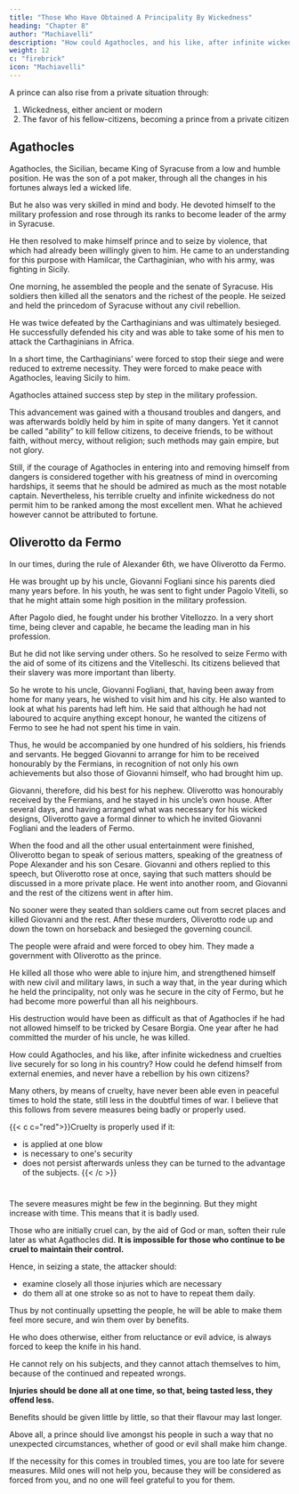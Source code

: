 ```yaml
---
title: "Those Who Have Obtained A Principality By Wickedness"
heading: "Chapter 8"
author: "Machiavelli"
description: "How could Agathocles, and his like, after infinite wickedness and cruelties, should live securely for so long in his country?"
weight: 12
c: "firebrick"
icon: "Machiavelli"
---
```




<!-- ## Chapter 8= Those Who Have Obtained A Principality By Wickedness -->

A prince can also rise from a private situation through:

1. Wickedness, either ancient or modern
2. The favor of his fellow-citizens, becoming a prince from a private citizen 

<!-- in two other ways, neither of which can be entirely attributed to fortune or genius. These methods are when by some wicked actions one gains the principality, or when by the favour of his fellow citizens a private person becomes the prince of his country.  -->

<!-- The first method, wickedness, will be illustrated by two examples – one ancient, the other modern – and without going further into the subject, I consider these two examples will be enough for those who may have to follow them. -->

## Agathocles

Agathocles, the Sicilian, became King of Syracuse <!-- not only from being an ordinary citizen, but also --> from a low and humble position. He was the son of a pot maker, through all the changes in his fortunes always led a wicked life. 

But he also was very skilled in mind and body. He devoted himself to the military profession and rose through its ranks to become leader of the army in Syracuse. 

He then resolved to make himself prince and to seize by violence, that which had already been willingly given to him. He came to an understanding for this purpose with Hamilcar, the Carthaginian, who with his army, was fighting in Sicily. 

One morning, he assembled the people and the senate of Syracuse. <!-- , as if he had to discuss with them things relating to the Republic. At a given signal --> His soldiers then killed all the senators and the richest of the people. He seized and held the princedom of Syracuse without any civil rebellion. 

He was twice defeated by the Carthaginians and was ultimately besieged. He successfully defended his city and was able to take some of his men to attack the Carthaginians in Africa. 

In a short time, the Carthaginians’ were forced to stop their siege and were reduced to extreme necessity. They were forced to make peace with Agathocles, leaving Sicily to him. <!-- , had to be content with the possession of Africa. -->

Agathocles <!-- Anyone who considers the actions and the genius of this man will see nothing, or little, which can be attributed to fortune. He --> attained success <!-- , as is shown above, not by the favour of any one, but --> step by step in the military profession. 

This advancement was gained with a thousand troubles and dangers, and was afterwards boldly held by him in spite of many dangers. Yet it cannot be called “ability” to kill fellow citizens, to deceive friends, to be without faith, without mercy, without religion; such methods may gain empire, but not glory. 

Still, if the courage of Agathocles in entering into and removing himself from dangers is considered together with his greatness of mind in overcoming hardships, it seems that he should be admired as much as the most notable captain. Nevertheless, his terrible cruelty and infinite wickedness do not permit him to be ranked among the most excellent men. What he achieved however
cannot be attributed to fortune.


## Oliverotto da Fermo

In our times, during the rule of Alexander 6th, we have Oliverotto da Fermo. 

He was brought up by his uncle, Giovanni Fogliani since his parents died many years before. In his youth, he was sent to fight under Pagolo Vitelli, so that he might attain some high position in the military profession. <!--  being trained under his discipline, .  -->

After Pagolo died, he fought under his brother Vitellozzo. In a very short time, being clever and capable, he became the leading man in his profession. 

But he did not like serving under others. So he resolved to seize Fermo with the aid of some of its citizens and the Vitelleschi. Its citizens believed that their slavery <!-- of their country --> was more important than liberty<!-- ) and with the help of ,  -->. 

So he wrote to his uncle, Giovanni Fogliani, that, having been away from home for many years, he wished to visit him and his city. He also wanted to look at what his parents had left him. He said that although he had not laboured to acquire anything except honour, he wanted the citizens of Fermo to see he had not spent his time in vain. 

Thus, he would be accompanied by one hundred of his soldiers, his friends and servants. He begged Giovanni to arrange for him to be received honourably by the Fermians, in recognition of not only his own achievements but also those of Giovanni himself, who had brought him up.

Giovanni, therefore, did his best for his nephew. Oliverotto was honourably received by the Fermians, and he stayed in his uncle’s own house. After several days, and having arranged what was necessary for his wicked designs, Oliverotto gave a formal dinner to which he invited Giovanni Fogliani and the leaders of Fermo. 

When the food and all the other usual entertainment were finished, Oliverotto began to speak of serious matters, speaking of the greatness of Pope Alexander and his son Cesare. Giovanni and others
replied to this speech, but Oliverotto rose at once, saying that such matters should be discussed in a more private place. He went into another room, and Giovanni and the rest of the citizens went in after him. 

No sooner were they seated than soldiers came out from secret places and killed Giovanni and the
rest. After these murders, Oliverotto rode up and down the town on horseback and besieged the governing council. 

The people were afraid and were forced to obey him. They made a government with Oliverotto
as the prince. 

He killed all those who were able to injure him, and strengthened himself with new civil and military laws, in such a way that, in the year during which he held the principality, not only was he secure in the city of Fermo, but he had become more powerful than all his neighbours. 

His destruction would have been as difficult as that of Agathocles if he had not allowed himself to be tricked by Cesare Borgia. One year after he had committed the murder of his uncle, he was killed.

How could Agathocles, and his like, after infinite wickedness and cruelties live securely for so long in his country? How could he defend himself from external enemies, and never have a rebellion by his own citizens? 

Many others, by means of cruelty, have never been able even in peaceful times to hold the state, still less in the doubtful times of war. I believe that this follows from severe measures being badly or properly used. 

<!-- (if it is possible to say that evil is proper) --> 
{{< c c="red">}}Cruelty is properly used if it:
- is applied at one blow
- is necessary to one's security
- does not persist afterwards unless they can be turned to the advantage of the subjects.
{{< /c >}}

#

The severe measures might be few in the beginning. But they might increase with time. This means that it is badly used. 

Those who are initially cruel can, by the aid of God or man, soften their rule later as what Agathocles did. **It is impossible for those who continue to be cruel to maintain their control.**

Hence, in seizing a state, the attacker should:
- examine closely all those injuries which are necessary
- do them all at one stroke so as not to have to repeat them daily. 

Thus by not continually upsetting the people, he will be able to make them feel more secure, and win them over by benefits. 

He who does otherwise, either from reluctance or evil advice, is always forced to keep the knife in his hand. 

He cannot rely on his subjects, and they cannot attach themselves to him, because of the continued and repeated wrongs. 

**Injuries should be done all at one time, so that, being tasted less, they offend less.** 

Benefits should be given little by little, so that their flavour may last longer.

Above all, a prince should live amongst his people in such a way that no unexpected circumstances, whether of good or evil shall make him change. 

If the necessity for this comes in troubled times, you are too late for severe measures. Mild ones will not help you, because they will be considered as forced from you, and no one will feel grateful to you for them.

 
